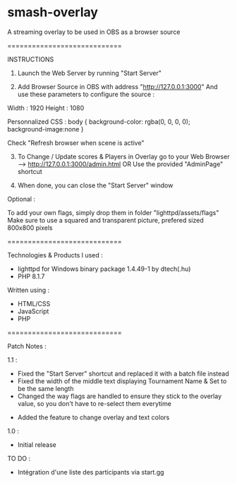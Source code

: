 # smash-overlay
A streaming overlay to be used in OBS as a browser source

============================

INSTRUCTIONS
1. Launch the Web Server by running "Start Server" 

2. Add Browser Source in OBS with address "http://127.0.0.1:3000"
And use these parameters to configure the source :

Width : 1920
Height : 1080

Personnalized CSS : body { background-color: rgba(0, 0, 0, 0); background-image:none }

Check "Refresh browser when scene is active"


3. To Change / Update scores & Players in Overlay go to your Web Browser --> http://127.0.0.1:3000/admin.html
OR Use the provided "AdminPage" shortcut

4. When done, you can close the "Start Server" window

Optional :

To add your own flags, simply drop them in folder "lighttpd/assets/flags"
Make sure to use a squared and transparent picture, prefered sized 800x800 pixels


============================

Technologies & Products I used :
- lighttpd for Windows binary package 1.4.49-1 by dtech(.hu)
- PHP 8.1.7

Written using :
- HTML/CSS
- JavaScript
- PHP

============================

Patch Notes :

1.1 :

- Fixed the "Start Server" shortcut and replaced it with a batch file instead
- Fixed the width of the middle text displaying Tournament Name & Set to be the same length
- Changed the way flags are handled to ensure they stick to the overlay value, so you don't have to re-select them everytime
 
+ Added the feature to change overlay and text colors

1.0 :

- Initial release


TO DO :

- Intégration d'une liste des participants via start.gg